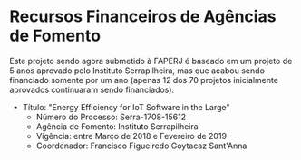 # Recursos Financeiros de Agências de Fomento

Este projeto sendo agora submetido à FAPERJ é baseado em um projeto de 5 anos aprovado pelo Instituto Serrapilheira, mas que acabou sendo financiado somente por um ano (apenas 12 dos 70 projetos inicialmente aprovados continuaram sendo financiados):

- Título: "Energy Efficiency for IoT Software in the Large"
    - Número do Processo: Serra-1708-15612
    - Agência de Fomento: Instituto Serrapilheira
    - Vigência: entre Março de 2018 e Fevereiro de 2019
    - Coordenador: Francisco Figueiredo Goytacaz Sant'Anna
